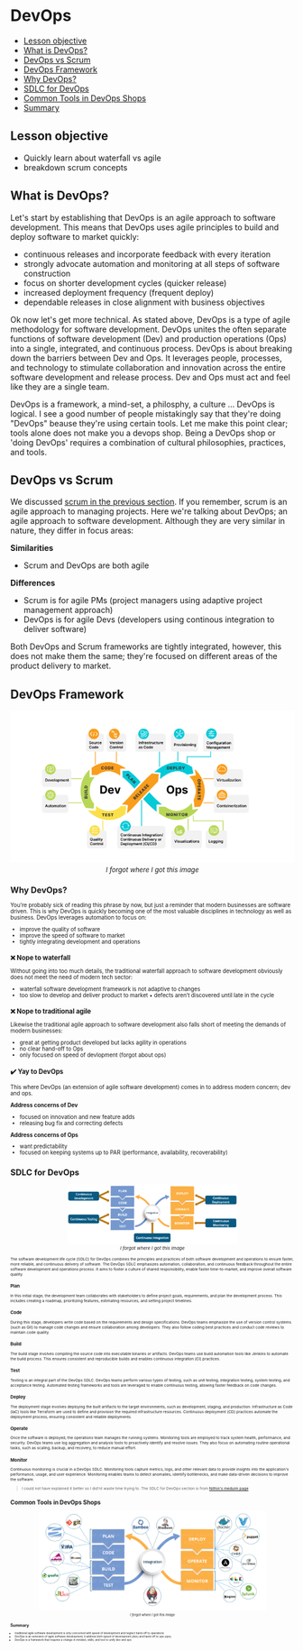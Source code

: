 # DevOps
* [Lesson objective](#lesson-objective)
* [What is DevOps?](#what-is-devops)
* [DevOps vs Scrum](#devops-vs-scrum)
* [DevOps Framework](#devops-framework)
* [Why DevOps?](#why-devops)
* [SDLC for DevOps](#sdlc-for-devops)
* [Common Tools in DevOps Shops](#common-tools-in-devops-shops)
* [Summary](#summary)

## Lesson objective
* Quickly learn about waterfall vs agile
* breakdown scrum concepts

## What is DevOps?
Let's start by establishing that DevOps is an agile approach to software development. This means that DevOps uses agile principles to build and deploy software to market quickly:
* continuous releases and incorporate feedback with every iteration
* strongly advocate automation and monitoring at all steps of software construction
* focus on shorter development cycles (quicker release)
* increased deployment frequency (frequent deploy)
* dependable releases in close alignment with business objectives

Ok now let's get more technical. As stated above, DevOps is a type of agile methodology for software development. DevOps unites the often separate functions of software development (Dev) and production operations (Ops) into a single, integrated, and continuous process. DevOps is about breaking down the barriers between Dev and Ops. It leverages people, processes, and technology to stimulate collaboration and innovation across the entire software development and release process. Dev and Ops must act and feel like they are a single team. 

DevOps is a framework, a mind-set, a philosphy, a culture ... DevOps is logical. I see a good number of people mistakingly say that they're doing "DevOps" beause they're using certain tools. Let me make this point clear; tools alone does not make you a devops shop. Being a DevOps shop or 'doing DevOps' requires a combination of cultural philosophies, practices, and tools. 

## DevOps vs Scrum
We discussed [scrum in the previous section](scrum.md). If you remember, scrum is an agile approach to managing projects. Here we're talking about DevOps; an agile approach to software development. Although they are very similar in nature, they differ in focus areas:

**Similarities**
* Scrum and DevOps are both agile

**Differences**
* Scrum is for agile PMs (project managers using adaptive project management approach)
* DevOps is for agile Devs (developers using continous integration to deliver software)

Both DevOps and Scrum frameworks are tightly integrated, however, this does not make them the same; they're focused on different areas of the product delivery to market.

## DevOps Framework
<p align="center"><img src="../../images/devops-framework.PNG" ><br/><small><i>I forgot where I got this image</i><small></p>

## Why DevOps?
You're probably sick of reading this phrase by now, but just a reminder that modern businesses are software driven. This is why DevOps is quickly becoming one of the most valuable disciplines in technology as well as business. DevOps leverages automation to focus on:
* improve the quality of software
* improve the speed of software to market
* tightly integrating development and operations

### :x: Nope to waterfall
Without going into too much details, the traditional waterfall approach to software development obviously does not meet the need of modern tech sector:
* waterfall software development framework is not adaptive to changes
* too slow to develop and deliver product to market
• defects aren’t discovered until late in the cycle

### :x: Nope to traditional agile
Likewise the traditional agile approach to software development also falls short of meeting the demands of modern businesses:
* great at getting product developed but lacks agility in operations
* no clear hand-off to Ops
* only focused on speed of devlopment (forgot about ops)

### :heavy_check_mark: Yay to DevOps
This where DevOps (an extension of agile software development) comes in to address modern concern; dev and ops.

**Address concerns of Dev**
* focused on innovation and new feature adds
* releasing bug fix and correcting defects

**Address concerns of Ops**
* want predictability
* focused on keeping systems up to PAR (performance, availability, recoverability)

## SDLC for DevOps
<p align="center"><img src="../../images/devops-framework2.PNG" width="60%" height="60%" ><br/><small><i>I forgot where I got this image</i><small></p>

The software development life cycle (SDLC) for DevOps combines the principles and practices of both software development and operations to ensure faster, more reliable, and continuous delivery of software. The DevOps SDLC emphasizes automation, collaboration, and continuous feedback throughout the entire software development and operations process. It aims to foster a culture of shared responsibility, enable faster time-to-market, and improve overall software quality.

### Plan
In this initial stage, the development team collaborates with stakeholders to define project goals, requirements, and plan the development process. This includes creating a roadmap, prioritizing features, estimating resources, and setting project timelines.

### Code
During this stage, developers write code based on the requirements and design specifications. DevOps teams emphasize the use of version control systems (such as Git) to manage code changes and ensure collaboration among developers. They also follow coding best practices and conduct code reviews to maintain code quality.

### Build
The build stage involves compiling the source code into executable binaries or artifacts. DevOps teams use build automation tools like Jenkins to automate the build process. This ensures consistent and reproducible builds and enables continuous integration (CI) practices.

### Test
Testing is an integral part of the DevOps SDLC. DevOps teams perform various types of testing, such as unit testing, integration testing, system testing, and acceptance testing. Automated testing frameworks and tools are leveraged to enable continuous testing, allowing faster feedback on code changes.

###  Deploy
The deployment stage involves deploying the built artifacts to the target environments, such as development, staging, and production. Infrastructure as Code (IaC) tools like Terraform are used to define and provision the required infrastructure resources. Continuous deployment (CD) practices automate the deployment process, ensuring consistent and reliable deployments.

### Operate
Once the software is deployed, the operations team manages the running systems. Monitoring tools are employed to track system health, performance, and security. DevOps teams use log aggregation and analysis tools to proactively identify and resolve issues. They also focus on automating routine operational tasks, such as scaling, backup, and recovery, to reduce manual effort.

### Monitor
Continuous monitoring is crucial in a DevOps SDLC. Monitoring tools capture metrics, logs, and other relevant data to provide insights into the application's performance, usage, and user experience. Monitoring enables teams to detect anomalies, identify bottlenecks, and make data-driven decisions to improve the software.

> I could not have explained it better so I did'nt waste time trying to. The SDLC for DevOps section is from [Nithin's meduim page](https://nithinguruswamy.medium.com)

## Common Tools in DevOps Shops
<p align="center"><img src="../../images/devops-tools.PNG" width="80%" height="80%" ><br/><small><i>I forgot where I got this image</i><small></p>

## Summary
* traditional agile software development is only concerned with speed of development and neglect hand-off to operations
* DevOps is an extension of agile software development; it address both speed of development (dev) and hand-off to ops (ops)
* DevOps is a framework that requires a change in mindset, skills, and tool to unify dev and ops
